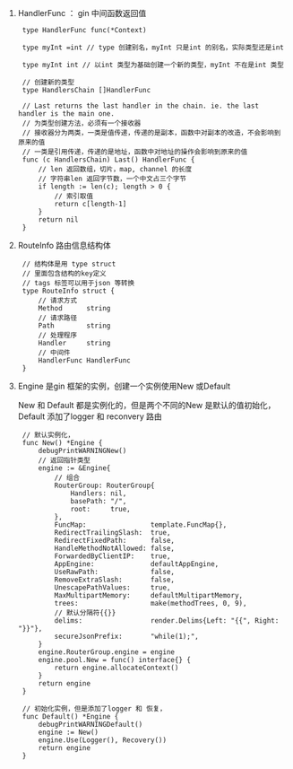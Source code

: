 1. HandlerFunc ： gin 中间函数返回值

        type HandlerFunc func(*Context) 

        type myInt =int // type 创建别名，myInt 只是int 的别名，实际类型还是int

        type myInt int // 以int 类型为基础创建一个新的类型，myInt 不在是int 类型

        // 创建新的类型
        type HandlersChain []HandlerFunc

        // Last returns the last handler in the chain. ie. the last handler is the main one.
        // 为类型创建方法，必须有一个接收器
        // 接收器分为两类，一类是值传递，传递的是副本，函数中对副本的改造，不会影响到原来的值
        // 一类是引用传递，传递的是地址，函数中对地址的操作会影响到原来的值
        func (c HandlersChain) Last() HandlerFunc {
            // len 返回数组，切片，map, channel 的长度
            // 字符串len 返回字节数，一个中文占三个字节
            if length := len(c); length > 0 {
                // 索引取值
                return c[length-1]
            }
            return nil
        }

2. RouteInfo 路由信息结构体

        // 结构体是用 type struct 
        // 里面包含结构的key定义
        // tags 标签可以用于json 等转换
        type RouteInfo struct {
            // 请求方式
            Method      string
            // 请求路径
            Path        string
            // 处理程序
            Handler     string
            // 中间件
            HandlerFunc HandlerFunc
        }

3. Engine 是gin 框架的实例，创建一个实例使用New 或Default

   New 和 Default 都是实例化的，但是两个不同的New 是默认的值初始化，Default 添加了logger 和 reconvery 路由

        // 默认实例化，
        func New() *Engine {
            debugPrintWARNINGNew()
            // 返回指针类型
            engine := &Engine{
                // 组合
                RouterGroup: RouterGroup{
                    Handlers: nil,
                    basePath: "/",
                    root:     true,
                },
                FuncMap:                template.FuncMap{},
                RedirectTrailingSlash:  true,
                RedirectFixedPath:      false,
                HandleMethodNotAllowed: false,
                ForwardedByClientIP:    true,
                AppEngine:              defaultAppEngine,
                UseRawPath:             false,
                RemoveExtraSlash:       false,
                UnescapePathValues:     true,
                MaxMultipartMemory:     defaultMultipartMemory,
                trees:                  make(methodTrees, 0, 9),
                // 默认分隔符{{}}
                delims:                 render.Delims{Left: "{{", Right: "}}"},
                secureJsonPrefix:       "while(1);",
            }
            engine.RouterGroup.engine = engine
            engine.pool.New = func() interface{} {
                return engine.allocateContext()
            }
            return engine
        }

        // 初始化实例，但是添加了logger 和 恢复， 
        func Default() *Engine {
            debugPrintWARNINGDefault()
            engine := New()
            engine.Use(Logger(), Recovery())
            return engine
        }